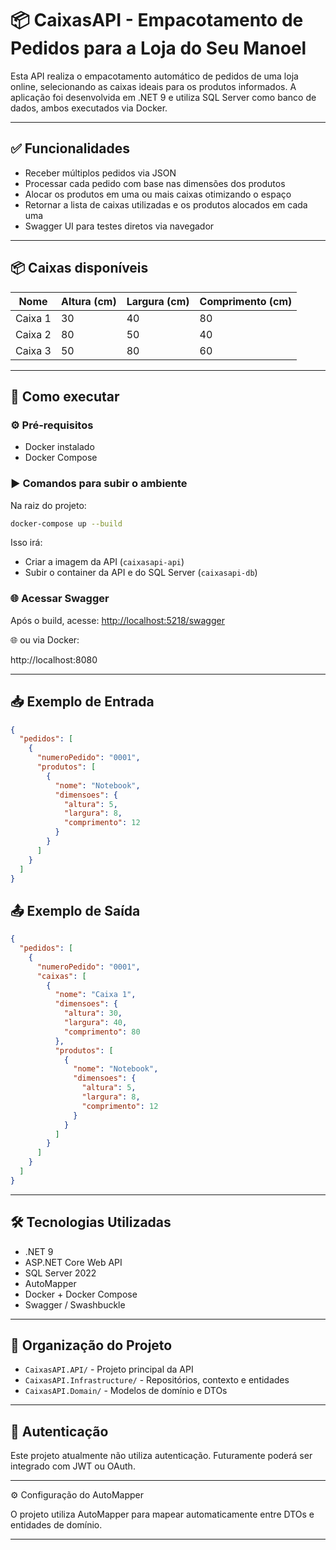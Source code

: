 
# 📦 CaixasAPI - Empacotamento de Pedidos para a Loja do Seu Manoel

Esta API realiza o empacotamento automático de pedidos de uma loja online, selecionando as caixas ideais para os produtos informados. A aplicação foi desenvolvida em .NET 9 e utiliza SQL Server como banco de dados, ambos executados via Docker.

---

## ✅ Funcionalidades

- Receber múltiplos pedidos via JSON
- Processar cada pedido com base nas dimensões dos produtos
- Alocar os produtos em uma ou mais caixas otimizando o espaço
- Retornar a lista de caixas utilizadas e os produtos alocados em cada uma
- Swagger UI para testes diretos via navegador

---

## 📦 Caixas disponíveis

| Nome     | Altura (cm) | Largura (cm) | Comprimento (cm) |
|----------|-------------|--------------|-------------------|
| Caixa 1  | 30          | 40           | 80                |
| Caixa 2  | 80          | 50           | 40                |
| Caixa 3  | 50          | 80           | 60                |

---

## 🚀 Como executar

### ⚙ Pré-requisitos

- Docker instalado
- Docker Compose

### ▶ Comandos para subir o ambiente

Na raiz do projeto:

```bash
docker-compose up --build
```

Isso irá:

- Criar a imagem da API (`caixasapi-api`)
- Subir o container da API e do SQL Server (`caixasapi-db`)

### 🌐 Acessar Swagger

Após o build, acesse: [http://localhost:5218/swagger](http://localhost:5218/swagger)

🌐 ou via Docker:

http://localhost:8080

---

## 📥 Exemplo de Entrada

```json
{
  "pedidos": [
    {
      "numeroPedido": "0001",
      "produtos": [
        {
          "nome": "Notebook",
          "dimensoes": {
            "altura": 5,
            "largura": 8,
            "comprimento": 12
          }
        }
      ]
    }
  ]
}
```

## 📤 Exemplo de Saída

```json
{
  "pedidos": [
    {
      "numeroPedido": "0001",
      "caixas": [
        {
          "nome": "Caixa 1",
          "dimensoes": {
            "altura": 30,
            "largura": 40,
            "comprimento": 80
          },
          "produtos": [
            {
              "nome": "Notebook",
              "dimensoes": {
                "altura": 5,
                "largura": 8,
                "comprimento": 12
              }
            }
          ]
        }
      ]
    }
  ]
}
```

---

## 🛠 Tecnologias Utilizadas

- .NET 9
- ASP.NET Core Web API
- SQL Server 2022
- AutoMapper
- Docker + Docker Compose
- Swagger / Swashbuckle

---

## 📁 Organização do Projeto

- `CaixasAPI.API/` - Projeto principal da API
- `CaixasAPI.Infrastructure/` - Repositórios, contexto e entidades
- `CaixasAPI.Domain/` - Modelos de domínio e DTOs

---

## 🔐 Autenticação
Este projeto atualmente não utiliza autenticação. Futuramente poderá ser integrado com JWT ou OAuth.

---

⚙️ Configuração do AutoMapper

O projeto utiliza AutoMapper para mapear automaticamente entre DTOs e entidades de domínio.

---

